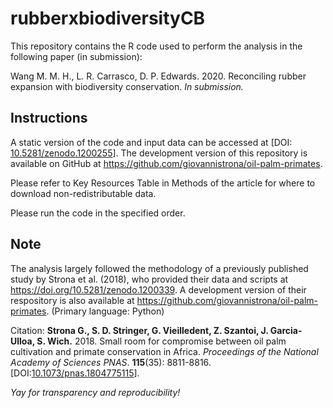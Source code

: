 # rubberxbiodiversityCB
This repository contains the R code used to perform the analysis in the following paper (in submission):

Wang M. M. H., L. R. Carrasco, D. P. Edwards. 2020. Reconciling rubber expansion with biodiversity conservation. *In submission.*


## Instructions

A static version of the code and input data can be accessed at \[DOI: [10.5281/zenodo.1200255](https://doi.org/10.5281/zenodo.1200255)\]. The development version of this repository is available on GitHub at https://github.com/giovannistrona/oil-palm-primates.

Please refer to Key Resources Table in Methods of the article for where to download non-redistributable data.

Please run the code in the specified order.


## Note
The analysis largely followed the methodology of a previously published study by Strona et al. (2018), who provided their data and scripts  at https://doi.org/10.5281/zenodo.1200339. A development version of their respository is also available at https://github.com/giovannistrona/oil-palm-primates. (Primary language: Python)

Citation:
**Strona G., S. D. Stringer, G. Vieilledent, Z. Szantoi, J. Garcia-Ulloa, S. Wich.** 2018. Small room for compromise between oil palm cultivation and primate conservation in Africa. _Proceedings of the National Academy of Sciences PNAS_. **115**(35): 8811-8816. 
\[DOI:[10.1073/pnas.1804775115](https://doi.org/10.1073/pnas.1804775115)\].

*Yay for transparency and reproducibility!*

